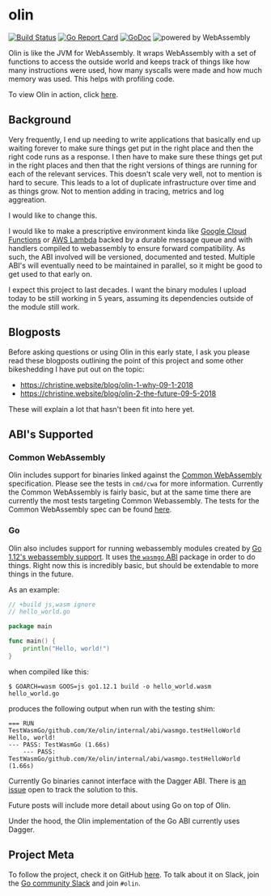 # olin

[![Build Status](https://travis-ci.org/Xe/olin.svg?branch=master)](https://travis-ci.org/Xe/olin) [![Go Report Card](https://goreportcard.com/badge/github.com/Xe/olin)](https://goreportcard.com/report/github.com/Xe/olin) [![GoDoc](https://godoc.org/github.com/Xe/olin?status.svg)](https://godoc.org/github.com/Xe/olin) ![powered by WebAssembly](https://img.shields.io/badge/powered%20by-WebAssembly-orange.svg)

Olin is like the JVM for WebAssembly. It wraps WebAssembly with a set of
functions to access the outside world and keeps track of things like how
many instructions were used, how many syscalls were made and how much memory
was used. This helps with profiling code.

To view Olin in action, click [here](https://olin.within.website/).

## Background

Very frequently, I end up needing to write applications that basically end up
waiting forever to make sure things get put in the right place and then the 
right code runs as a response. I then have to make sure these things get put
in the right places and then that the right versions of things are running for
each of the relevant services. This doesn't scale very well, not to mention is 
hard to secure. This leads to a lot of duplicate infrastructure over time and 
as things grow. Not to mention adding in tracing, metrics and log aggreation.

I would like to change this.

I would like to make a prescriptive environment kinda like [Google Cloud Functions][gcf]
or [AWS Lambda][lambda] backed by a durable message queue and with handlers
compiled to webassembly to ensure forward compatibility. As such, the ABI 
involved will be versioned, documented and tested. Multiple ABI's will eventually
need to be maintained in parallel, so it might be good to get used to that early
on.

I expect this project to last decades. I want the binary modules I upload today
to be still working in 5 years, assuming its dependencies outside of the module 
still work. 

## Blogposts

Before asking questions or using Olin in this early state, I ask you please read
these blogposts outlining the point of this project and some other bikeshedding
I have put out on the topic:

- https://christine.website/blog/olin-1-why-09-1-2018
- https://christine.website/blog/olin-2-the-future-09-5-2018

These will explain a lot that hasn't been fit into here yet.

## ABI's Supported

### Common WebAssembly

Olin includes support for binaries linked against the [Common WebAssembly](https://github.com/CommonWA/cwa-spec)
specification. Please see the tests in `cmd/cwa` for more information. Currently
the Common WebAssembly is fairly basic, but at the same time there are currently
the most tests targeting Common Webassembly.
The tests for the Common WebAssembly spec can be found [here](https://github.com/Xe/olin/blob/master/cmd/cwa/testdata/test.rs).

### Go

Olin also includes support for running webassembly modules created by [Go 1.12's webassembly support](https://golang.org/wiki/WebAssembly).
It uses [the `wasmgo` ABI][wasmgo] package in order to do things. Right now
this is incredibly basic, but should be extendable to more things in the future.

As an example:

```go
// +build js,wasm ignore
// hello_world.go

package main

func main() {
	println("Hello, world!")
}
```

when compiled like this:

```console
$ GOARCH=wasm GOOS=js go1.12.1 build -o hello_world.wasm hello_world.go
```

produces the following output when run with the testing shim:

```
=== RUN   TestWasmGo/github.com/Xe/olin/internal/abi/wasmgo.testHelloWorld
Hello, world!
--- PASS: TestWasmGo (1.66s)
    --- PASS: TestWasmGo/github.com/Xe/olin/internal/abi/wasmgo.testHelloWorld (1.66s)
```

Currently Go binaries cannot interface with the Dagger ABI. There is [an issue](https://github.com/Xe/olin/issues/5)
open to track the solution to this.

Future posts will include more detail about using Go on top of Olin. 

Under the hood, the Olin implementation of the Go ABI currently uses Dagger.

## Project Meta

To follow the project, check it on GitHub [here][olin]. To talk about it on Slack,
join the [Go community Slack][goslack] and join `#olin`. 

[gcf]: https://cloud.google.com/functions/
[lambda]: https://aws.amazon.com/lambda/
[syscall]: https://en.wikipedia.org/wiki/System_call
[olin]: https://github.com/Xe/olin
[goslack]: https://invite.slack.golangbridge.org
[wasmgo]: https://github.com/Xe/olin/tree/master/internal/abi/wasmgo
